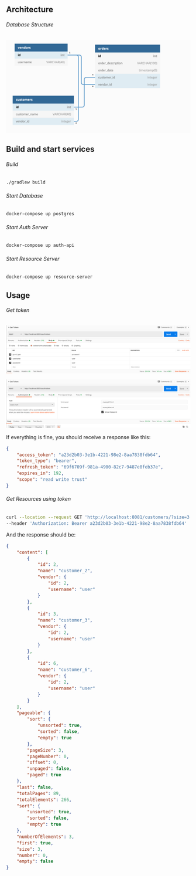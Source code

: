 
## Architecture

###### Database Structure

![](.Readme_images/schema.png)


## Build and start services

###### Build
```bash
./gradlew build
```

###### Start Database

```bash
docker-compose up postgres
```


###### Start Auth Server

```bash
docker-compose up auth-api
```


###### Start Resource Server

```bash
docker-compose up resource-server
``` 

## Usage

###### Get token
![](.Readme_images/postman_get_token_1.png)

![](.Readme_images/postman_get_token_2.png)


If everything is fine, you should receive a response like this:

```json
{
    "access_token": "a23d2b03-3e1b-4221-98e2-8aa7838fdb64",
    "token_type": "bearer",
    "refresh_token": "69f6709f-981a-4900-82c7-9487e0feb37e",
    "expires_in": 192,
    "scope": "read write trust"
}
```

###### Get Resources using token
```bash
curl --location --request GET 'http://localhost:8081/customers/?size=3' \
--header 'Authorization: Bearer a23d2b03-3e1b-4221-98e2-8aa7838fdb64'
```


And the response should be:
````json
{
    "content": [
        {
            "id": 2,
            "name": "customer_2",
            "vendor": {
                "id": 2,
                "username": "user"
            }
        },
        {
            "id": 3,
            "name": "customer_3",
            "vendor": {
                "id": 2,
                "username": "user"
            }
        },
        {
            "id": 6,
            "name": "customer_6",
            "vendor": {
                "id": 2,
                "username": "user"
            }
        }
    ],
    "pageable": {
        "sort": {
            "unsorted": true,
            "sorted": false,
            "empty": true
        },
        "pageSize": 3,
        "pageNumber": 0,
        "offset": 0,
        "unpaged": false,
        "paged": true
    },
    "last": false,
    "totalPages": 89,
    "totalElements": 266,
    "sort": {
        "unsorted": true,
        "sorted": false,
        "empty": true
    },
    "numberOfElements": 3,
    "first": true,
    "size": 3,
    "number": 0,
    "empty": false
}
````